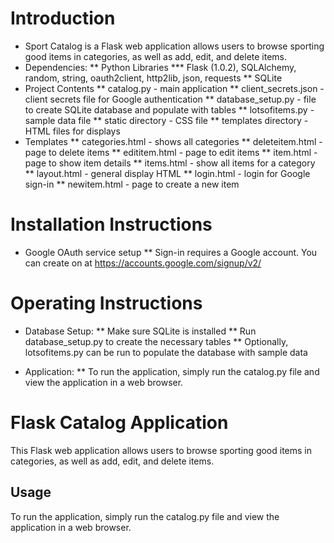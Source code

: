 # Introduction

* Sport Catalog is a Flask web application allows users to browse sporting good items in categories, as well as add, edit, and delete items.
* Dependencies:
** Python Libraries
*** Flask (1.0.2), SQLAlchemy, random, string, oauth2client, http2lib, json, requests
** SQLite
* Project Contents
** catalog.py - main application
** client_secrets.json - client secrets file for Google authentication
** database_setup.py - file to create SQLite database and populate with tables
** lotsofitems.py - sample data file
** static directory - CSS file
** templates directory - HTML files for displays
* Templates
** categories.html - shows all categories
** deleteitem.html - page to delete items
** edititem.html - page to edit items
** item.html - page to show item details
** items.html - show all items for a category
** layout.html - general display HTML
** login.html - login for Google sign-in
** newitem.html - page to create a new item 

# Installation Instructions

* Google OAuth service setup
** Sign-in requires a Google account. You can create on at https://accounts.google.com/signup/v2/

# Operating Instructions

* Database Setup:
  ** Make sure SQLite is installed
  ** Run database_setup.py to create the necessary tables
  ** Optionally, lotsofitems.py can be run to populate the database with sample data

* Application:
  ** To run the application, simply run the catalog.py file and view the application in a web browser.


# Flask Catalog Application

This Flask web application allows users to browse sporting good items in categories, as well as add, edit, and delete items.

## Usage

To run the application, simply run the catalog.py file and view the application in a web browser.
